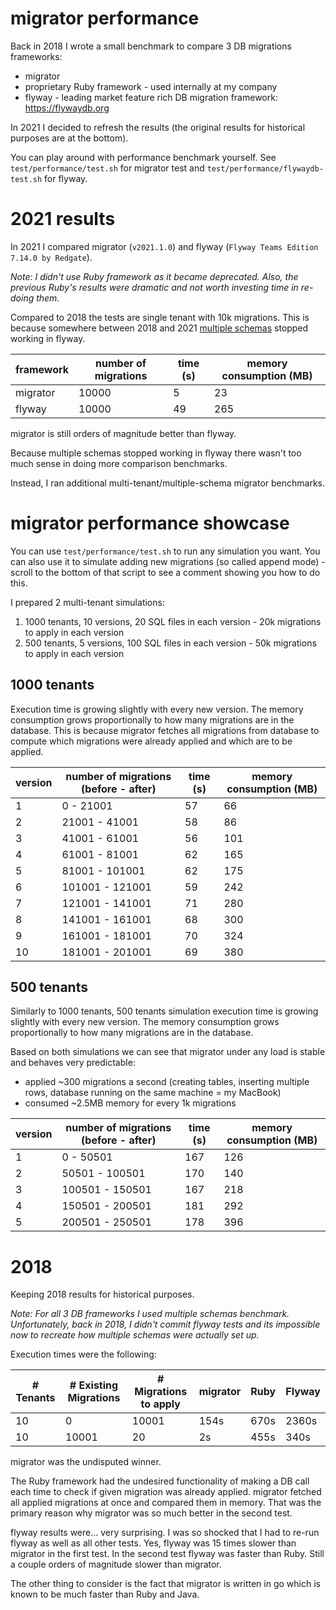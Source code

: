 # migrator performance

Back in 2018 I wrote a small benchmark to compare 3 DB migrations frameworks:

- migrator
- proprietary Ruby framework - used internally at my company
- flyway - leading market feature rich DB migration framework: https://flywaydb.org

In 2021 I decided to refresh the results (the original results for historical purposes are at the bottom).

You can play around with performance benchmark yourself. See `test/performance/test.sh` for migrator test and `test/performance/flywaydb-test.sh` for flyway.

# 2021 results

In 2021 I compared migrator (`v2021.1.0`) and flyway (`Flyway Teams Edition 7.14.0 by Redgate`).

_Note: I didn't use Ruby framework as it became deprecated. Also, the previous Ruby's results were dramatic and not worth investing time in re-doing them._

Compared to 2018 the tests are single tenant with 10k migrations. This is because somewhere between 2018 and 2021 [multiple schemas](https://flywaydb.org/documentation/learnmore/faq.html#multiple-schemas) stopped working in flyway.

| framework | number of migrations | time (s) | memory consumption (MB) |
| --------- | -------------------- | -------- | ----------------------- |
| migrator  | 10000                | 5        | 23                      |
| flyway    | 10000                | 49       | 265                     |

migrator is still orders of magnitude better than flyway.

Because multiple schemas stopped working in flyway there wasn't too much sense in doing more comparison benchmarks.

Instead, I ran additional multi-tenant/multiple-schema migrator benchmarks.

# migrator performance showcase

You can use `test/performance/test.sh` to run any simulation you want. You can also use it to simulate adding new migrations (so called append mode) - scroll to the bottom of that script to see a comment showing you how to do this.

I prepared 2 multi-tenant simulations:

1. 1000 tenants, 10 versions, 20 SQL files in each version - 20k migrations to apply in each version
2. 500 tenants, 5 versions, 100 SQL files in each version - 50k migrations to apply in each version

## 1000 tenants

Execution time is growing slightly with every new version. The memory consumption grows proportionally to how many migrations are in the database. This is because migrator fetches all migrations from database to compute which migrations were already applied and which are to be applied.

| version | number of migrations (before - after) | time (s) | memory consumption (MB) |
| ------- | ------------------------------------- | -------- | ----------------------- |
| 1       | 0 - 21001                             | 57       | 66                      |
| 2       | 21001 - 41001                         | 58       | 86                      |
| 3       | 41001 - 61001                         | 56       | 101                     |
| 4       | 61001 - 81001                         | 62       | 165                     |
| 5       | 81001 - 101001                        | 62       | 175                     |
| 6       | 101001 - 121001                       | 59       | 242                     |
| 7       | 121001 - 141001                       | 71       | 280                     |
| 8       | 141001 - 161001                       | 68       | 300                     |
| 9       | 161001 - 181001                       | 70       | 324                     |
| 10      | 181001 - 201001                       | 69       | 380                     |

## 500 tenants

Similarly to 1000 tenants, 500 tenants simulation execution time is growing slightly with every new version. The memory consumption grows proportionally to how many migrations are in the database.

Based on both simulations we can see that migrator under any load is stable and behaves very predictable:

- applied ~300 migrations a second (creating tables, inserting multiple rows, database running on the same machine = my MacBook)
- consumed ~2.5MB memory for every 1k migrations

| version | number of migrations (before - after) | time (s) | memory consumption (MB) |
| ------- | ------------------------------------- | -------- | ----------------------- |
| 1       | 0 - 50501                             | 167      | 126                     |
| 2       | 50501 - 100501                        | 170      | 140                     |
| 3       | 100501 - 150501                       | 167      | 218                     |
| 4       | 150501 - 200501                       | 181      | 292                     |
| 5       | 200501 - 250501                       | 178      | 396                     |

# 2018

Keeping 2018 results for historical purposes.

_Note: For all 3 DB frameworks I used multiple schemas benchmark. Unfortunately, back in 2018, I didn't commit flyway tests and its impossible now to recreate how multiple schemas were actually set up._

Execution times were the following:

| # Tenants | # Existing Migrations | # Migrations to apply | migrator | Ruby | Flyway |
| --------- | --------------------- | --------------------- | -------- | ---- | ------ |
| 10        | 0                     | 10001                 | 154s     | 670s | 2360s  |
| 10        | 10001                 | 20                    | 2s       | 455s | 340s   |

migrator was the undisputed winner.

The Ruby framework had the undesired functionality of making a DB call each time to check if given migration was already applied. migrator fetched all applied migrations at once and compared them in memory. That was the primary reason why migrator was so much better in the second test.

flyway results were... very surprising. I was so shocked that I had to re-run flyway as well as all other tests. Yes, flyway was 15 times slower than migrator in the first test. In the second test flyway was faster than Ruby. Still a couple orders of magnitude slower than migrator.

The other thing to consider is the fact that migrator is written in go which is known to be much faster than Ruby and Java.
